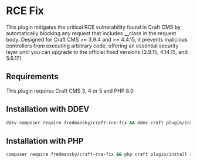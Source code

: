 # RCE Fix

This plugin mitigates the critical RCE vulnerability found in Craft CMS by automatically blocking any request that includes __class 
in the request body. Designed for Craft CMS >= 3.9.4 and >= 4.4.15, 
it prevents malicious controllers from executing arbitrary code, offering an essential 
security layer until you can upgrade to the official fixed versions (3.9.15, 4.14.15, and 5.6.17).

## Requirements

This plugin requires Craft CMS 3, 4 or 5 and PHP 8.0

## Installation with DDEV

```bash
ddev composer require fredmansky/craft-rce-fix && ddev craft plugin/install rce-fix
```

## Installation with PHP

```bash
composer require fredmansky/craft-rce-fix && php craft plugin/install rce-fix
```
